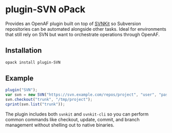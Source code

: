 # plugin-SVN oPack

Provides an OpenAF plugin built on top of [SVNKit](https://svnkit.com/) so Subversion repositories can be automated alongside
other tasks. Ideal for environments that still rely on SVN but want to orchestrate operations through OpenAF.

## Installation

```bash
opack install plugin-SVN
```

## Example

```javascript
plugin("SVN");
var svn = new SVN("https://svn.example.com/repos/project", "user", "pass");
svn.checkout("trunk", "/tmp/project");
cprint(svn.list("trunk"));
```

The plugin includes both `svnkit` and `svnkit-cli` so you can perform common commands like checkout, update, commit, and branch
management without shelling out to native binaries.
